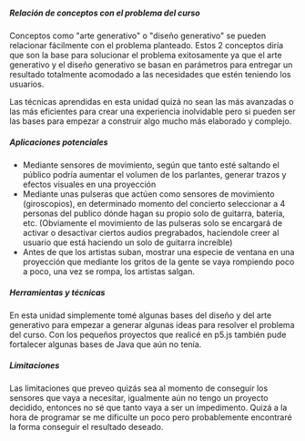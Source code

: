 ##### **Relación de conceptos con el problema del curso**

Conceptos como "arte generativo" o "diseño generativo" se pueden relacionar fácilmente con el problema planteado. Estos 2 conceptos diría que son la base para solucionar el problema exitosamente ya que el arte generativo y el diseño generativo se basan en parámetros para entregar un resultado totalmente acomodado a las necesidades que estén teniendo los usuarios.

Las técnicas aprendidas en esta unidad quizá no sean las más avanzadas o las más eficientes para crear una experiencia inolvidable pero si pueden ser las bases para empezar a construir algo mucho más elaborado y complejo.

##### **Aplicaciones potenciales**

- Mediante sensores de movimiento, según que tanto esté saltando el público podría aumentar el volumen de los parlantes, generar trazos y efectos visuales en una proyección
- Mediante unas pulseras que actúen como sensores de movimiento (giroscopios), en determinado momento del concierto seleccionar a 4 personas del publico dónde hagan su propio solo de guitarra, batería, etc. (Obviamente el movimiento de las pulseras solo se encargará de activar o desactivar ciertos audios pregrabados, haciendole creer al usuario que está haciendo un solo de guitarra increíble)
- Antes de que los artistas suban, mostrar una especie de ventana en una proyección que mediante los gritos de la gente se vaya rompiendo poco a poco, una vez se rompa, los artistas salgan.

##### **Herramientas y técnicas**

En esta unidad simplemente tomé algunas bases del diseño y del arte generativo para empezar a generar algunas ideas para resolver el problema del curso. Con los pequeños proyectos que realicé en p5.js también pude fortalecer algunas bases de Java que aún no tenía.

##### **Limitaciones**

Las limitaciones que preveo quizás sea al momento de conseguir los sensores que vaya a necesitar, igualmente aún no tengo un proyecto decidido, entonces no sé que tanto vaya a ser un impedimento. Quizá a la hora de programar se me dificulte un poco pero probablemente encontraré la forma conseguir el resultado deseado.
